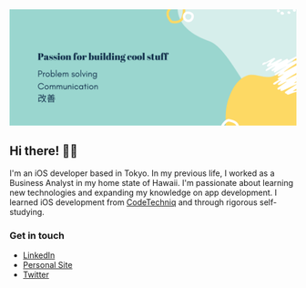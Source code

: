 <img src="https://github.com/mimzivvimzi/mimzivvimzi/blob/master/readme_image2.png">

## Hi there! 👋🏼

I'm an iOS developer based in Tokyo.  In my previous life, I worked as a Business Analyst in my home state of Hawaii.  I'm passionate about learning new technologies and expanding my knowledge on app development.  I learned iOS development from  <a href="https://codetechniq.com/" target="_blank">CodeTechniq</a> and through rigorous self-studying.

### Get in touch

* <a href="https://www.linkedin.com/in/michelledeniselau/" target="_blank">LinkedIn</a> <br />
* <a href="https://www.michelledeniselau.com/" target="_blank">Personal Site</a> <br />
* <a href="https://twitter.com/mimzivvimzi" target="_blank">Twitter</a>

<!--
**mimzivvimzi/mimzivvimzi** is a ✨ _special_ ✨ repository because its `README.md` (this file) appears on your GitHub profile.



Here are some ideas to get you started:

- 🔭 I’m currently working on ...
- 🌱 I’m currently learning ...
- 👯 I’m looking to collaborate on ...
- 🤔 I’m looking for help with ...
- 💬 Ask me about ...
- 📫 How to reach me: ...
- 😄 Pronouns: ...
- ⚡ Fun fact: ...
-->
